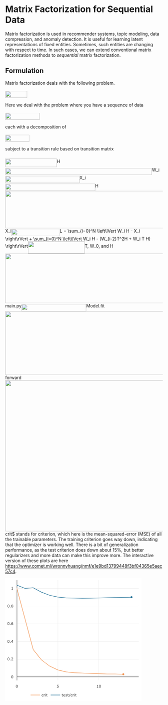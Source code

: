 # Matrix Factorization for Sequential Data

Matrix factorization is used in recommender systems, topic modeling, data compression, and anomaly detection. It is useful for learning latent representations of fixed entities. Sometimes, such entities are changing with respect to time. In such cases, we can extend conventional matrix factorization methods to _sequential_ matrix factorization.

## Formulation
Matrix factorization deals with the following problem.

<img src="/tex/5709ab7abcb2336fed0eb156fd347562.svg?invert_in_darkmode&sanitize=true" align=middle width=69.63454574999999pt height=22.465723500000017pt/>

Here we deal with the problem where you have a sequence of data

<img src="/tex/da31113c64c6c6c46bacbba8c1dd46cd.svg?invert_in_darkmode&sanitize=true" align=middle width=110.30615474999999pt height=22.465723500000017pt/>

each with a decomposition of

<img src="/tex/14efe141a5a9b56763e985b9c0958404.svg?invert_in_darkmode&sanitize=true" align=middle width=77.00709884999998pt height=22.465723500000017pt/>

subject to a transition rule based on transition matrix <img src="/tex/2f118ee06d05f3c2d98361d9c30e38ce.svg?invert_in_darkmode&sanitize=true" align=middle width=11.889314249999991pt height=22.465723500000017pt/>

<img src="/tex/01a4ed6e24ddd741977314020f649473.svg?invert_in_darkmode&sanitize=true" align=middle width=165.23023439999997pt height=26.76175259999998pt/>H<img src="/tex/25e98a79b8f6c8b0da242a82ff40481e.svg?invert_in_darkmode&sanitize=true" align=middle width=469.4697579pt height=22.831056599999986pt/>W_i<img src="/tex/6e004220e771f29919914a3d71bbdf53.svg?invert_in_darkmode&sanitize=true" align=middle width=237.76756244999993pt height=22.831056599999986pt/>X_i<img src="/tex/5d17741ce0a48f976613e000b90c8641.svg?invert_in_darkmode&sanitize=true" align=middle width=287.66578665pt height=22.831056599999986pt/>H<img src="/tex/6c20aaec28d2560595efb6a807c59e3f.svg?invert_in_darkmode&sanitize=true" align=middle width=700.2745777499999pt height=118.35616319999997pt/>X_i<img src="/tex/fb5220a8732fd491ff94aee8ac7d0760.svg?invert_in_darkmode&sanitize=true" align=middle width=154.80774375pt height=22.831056599999986pt/>L = \sum_{i=0}^N \left\lVert W_i H - X_i \right\rVert + \sum_{i=0}^N \left\lVert W_i H - (W_{i-2}T^2H + W_i T H) \right\rVert<img src="/tex/ef847a88a02d5b2ef1be42a3770000b7.svg?invert_in_darkmode&sanitize=true" align=middle width=181.50738704999998pt height=39.45205439999997pt/>T, W_0, and H<img src="/tex/ef3cb0c949bee696e9d880524395bf99.svg?invert_in_darkmode&sanitize=true" align=middle width=536.48538405pt height=157.8082209pt/>main.py<img src="/tex/1ff258c06ddf59749e2151328bb1abef.svg?invert_in_darkmode&sanitize=true" align=middle width=207.31503045pt height=22.831056599999986pt/>Model.fit<img src="/tex/8ecebfa9de5ea5e0ed6e13e145ce5f74.svg?invert_in_darkmode&sanitize=true" align=middle width=700.2745249499999pt height=203.6529759pt/>forward<img src="/tex/839b0d491281a465798505b53bd36086.svg?invert_in_darkmode&sanitize=true" align=middle width=877.05752475pt height=481.64383740000005pt/>crit$ stands for criterion, which here is the mean-squared-error (MSE) of all the trainable parameters. The training criterion goes way down, indicating that the optimizer is working well. There is a bit of generalization performance, as the test criterion does down about 15%, but better regularizers and more data can make this improve more. The interactive version of these plots are here https://www.comet.ml/wronnyhuang/nmf/e1e9bd13799448f3bf04365e5aec57c4.

![general matrix factorization training curve](doc/traincurve.png)
